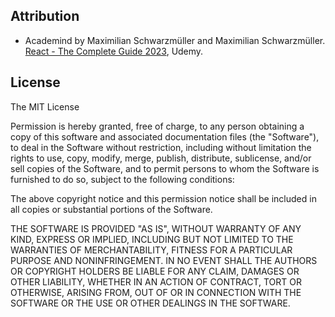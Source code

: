 ## Attribution
- Academind by Maximilian Schwarzmüller and Maximilian Schwarzmüller. [React - The Complete Guide 2023](https://www.udemy.com/share/101Wby3@gi2ItCHU9M-DSS9xU_ADFw8cUelbebjPi0kaEfJrXOIbZCmenyarhgGjNNCSPhPEdw==/), Udemy.

## License

The MIT License

Permission is hereby granted, free of charge, to any person obtaining a copy of this software and associated documentation files (the "Software"), to deal in the Software without restriction, including without limitation the rights to use, copy, modify, merge, publish, distribute, sublicense, and/or sell copies of the Software, and to permit persons to whom the Software is furnished to do so, subject to the following conditions:

The above copyright notice and this permission notice shall be included in all copies or substantial portions of the Software.

THE SOFTWARE IS PROVIDED "AS IS", WITHOUT WARRANTY OF ANY KIND, EXPRESS OR IMPLIED, INCLUDING BUT NOT LIMITED TO THE WARRANTIES OF MERCHANTABILITY, FITNESS FOR A PARTICULAR PURPOSE AND NONINFRINGEMENT. IN NO EVENT SHALL THE AUTHORS OR COPYRIGHT HOLDERS BE LIABLE FOR ANY CLAIM, DAMAGES OR OTHER LIABILITY, WHETHER IN AN ACTION OF CONTRACT, TORT OR OTHERWISE, ARISING FROM, OUT OF OR IN CONNECTION WITH THE SOFTWARE OR THE USE OR OTHER DEALINGS IN THE SOFTWARE.